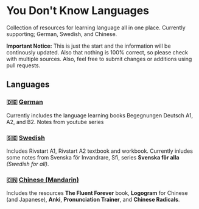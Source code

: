 # You Don't Know Languages

Collection of resources for learning language all in one place. Currently supporting; German, Swedish, and Chinese. 

**Important Notice:** This is just the start and the information will be continously updated. Also that nothing is 100% correct, so please check with multiple sources. Also, feel free to submit changes or additions using pull requests.

## Languages

### :de: [German](./german/README.md)

Currently includes the language learning books Begegnungen Deutsch A1, A2, and B2. Notes from youtube series

### :sweden: [Swedish](./swedish/README.md)

Includes Rivstart A1, Rivstart A2 textbook and workbook. Currently inludes some notes from Svenska för Invandrare, Sfi, series **Svenska för alla** _(Swedish for all)_. 

### :cn: [Chinese (Mandarin)](./chinese/README.md)

Includes the resources **The Fluent Forever** book, **Logogram** for Chinese (and Japanese), **Anki**, **Pronunciation Trainer**, and **Chinese Radicals**.
